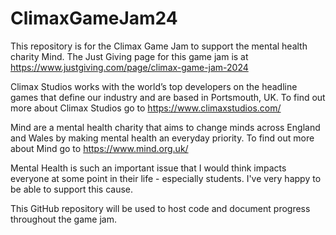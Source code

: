 # ClimaxGameJam24

This repository is for the Climax Game Jam to support the mental health charity Mind. The Just Giving page for this game jam is at https://www.justgiving.com/page/climax-game-jam-2024

Climax Studios works with the world’s top developers on the headline games that define our industry and are based in Portsmouth, UK. To find out more about Climax Studios go to https://www.climaxstudios.com/

Mind are a mental health charity that aims to change minds across England and Wales by making mental health an everyday priority. To find out more about Mind go to https://www.mind.org.uk/

Mental Health is such an important issue that I would think impacts everyone at some point in their life - especially students. I've very happy to be able to support this cause.

This GitHub repository will be used to host code and document progress throughout the game jam.
